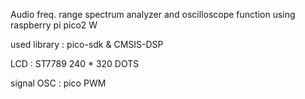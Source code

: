 Audio freq. range spectrum analyzer and oscilloscope function using raspberry pi pico2 W

used library : pico-sdk & CMSIS-DSP

LCD : ST7789 240 * 320 DOTS

signal OSC : pico PWM

